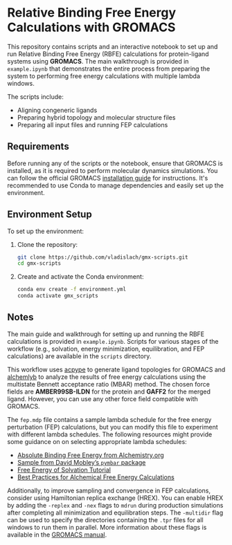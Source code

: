 # Relative Binding Free Energy Calculations with GROMACS

This repository contains scripts and an interactive notebook to set up and run Relative Binding Free Energy (RBFE) calculations for protein-ligand systems using **GROMACS**. The main walkthrough is provided in `example.ipynb` that demonstrates the entire process from preparing the system to performing free energy calculations with multiple lambda windows.

The scripts include:

- Aligning congeneric ligands
- Preparing hybrid topology and molecular structure files
- Preparing all input files and running FEP calculations


## Requirements

Before running any of the scripts or the notebook, ensure that GROMACS is installed, as it is required to perform molecular dynamics simulations. You can follow the official GROMACS [installation guide](https://manual.gromacs.org/current/install-guide/index.html) for instructions. It's recommended to use Conda to manage dependencies and easily set up the environment.

## Environment Setup

To set up the environment:

1. Clone the repository:

    ```bash
    git clone https://github.com/vladislach/gmx-scripts.git
    cd gmx-scripts
    ```

2. Create and activate the Conda environment:

    ```bash
    conda env create -f environment.yml
    conda activate gmx_scripts
    ```

## Notes

The main guide and walkthrough for setting up and running the RBFE calculations is provided in `example.ipynb`. Scripts for various stages of the workflow (e.g., solvation, energy minimization, equilibration, and FEP calculations) are available in the `scripts` directory.

This workflow uses [acpype](https://github.com/alanwilter/acpype) to generate ligand topologies for GROMACS and [alchemlyb](https://github.com/alchemistry/alchemlyb) to analyze the results of free energy calculations using the multistate Bennett acceptance ratio (MBAR) method. The chosen force fields are **AMBER99SB-ILDN** for the protein and **GAFF2** for the merged ligand. However, you can use any other force field compatible with GROMACS.

The `fep.mdp` file contains a sample lambda schedule for the free energy perturbation (FEP) calculations, but you can modify this file to experiment with different lambda schedules. The following resources might provide some guidance on on selecting appropriate lambda schedules:

- [Absolute Binding Free Energy from Alchemistry.org](https://alchemistry.org/wiki/Absolute_Binding_Free_Energy_-_Gromacs_2016)
- [Sample from David Mobley’s `pymbar` package](https://github.com/MobleyLab/alchemical-analysis/blob/master/samples/gromacs/inputfiles/3-methylindole-38steps/trpo.mdp)
- [Free Energy of Solvation Tutorial](https://tutorials.gromacs.org/docs/free-energy-of-solvation.html)
- [Best Practices for Alchemical Free Energy Calculations](https://livecomsjournal.org/index.php/livecoms/article/view/v2i1e18378)

Additionally, to improve sampling and convergence in FEP calculations, consider using Hamiltonian replica exchange (HREX). You can enable HREX by adding the `-replex` and `-nex` flags to `mdrun` during production simulations after completing all minimization and equilibration steps. The `-multidir` flag can be used to specify the directories containing the `.tpr` files for all windows to run them in parallel. More information about these flags is available in the [GROMACS manual](https://manual.gromacs.org/current/onlinehelp/gmx-mdrun.html).
